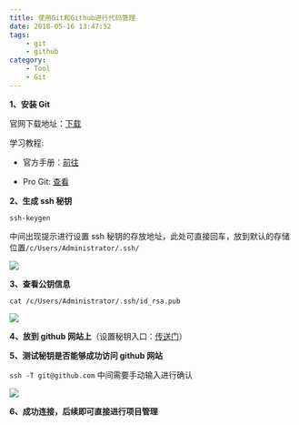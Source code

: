 ```yaml
---
title: 使用Git和Github进行代码管理
date: 2018-05-16 13:47:52
tags:
    - git
    - github
category:
    - Tool
    - Git
---
```


**1、安装 Git**

官网下载地址：[下载]

学习教程:

* 官方手册：[前往]

* Pro Git: [查看]

**2、生成 ssh 秘钥**

`ssh-keygen`

中间出现提示进行设置 ssh 秘钥的存放地址，此处可直接回车，放到默认的存储位置`/c/Users/Administrator/.ssh/`
<!--more-->
![](https://images2018.cnblogs.com/blog/1049028/201803/1049028-20180318212746038-1187254415.png)

**3、查看公钥信息**

`cat /c/Users/Administrator/.ssh/id_rsa.pub`

![](https://images2018.cnblogs.com/blog/1049028/201803/1049028-20180318213326726-1484496635.png)

**4、放到 github 网站上**（设置秘钥入口：[传送门]）

**5、测试秘钥是否能够成功访问 github 网站**

`ssh -T git@github.com`
中间需要手动输入进行确认

![](https://images2018.cnblogs.com/blog/1049028/201803/1049028-20180318213631372-1010547178.png)

**6、成功连接，后续即可直接进行项目管理**

[下载]: https://git-scm.com/downloads
[前往]: https://git-scm.com/docs
[查看]: https://git-scm.com/book/zh/v2
[传送门]: https://github.com/settings/keys

